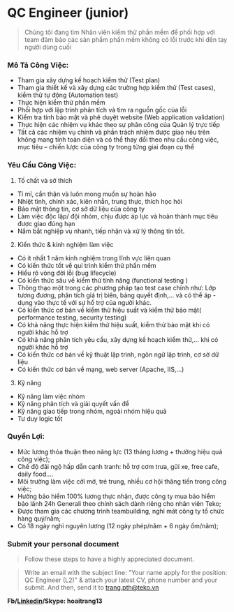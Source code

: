 # QC Engineer (junior)
> Chúng tôi đang tìm Nhân viên kiểm thử phần mềm để phối hợp với team đảm bảo các sản phẩm phần mềm không có lỗi trước khi đến tay người dùng cuối

### Mô Tả Công Việc:
- Tham gia xây dựng kế hoạch kiểm thử (Test plan)
- Tham gia thiết kế và xây dựng các trường hợp kiểm thử (Test cases), kiểm thử tự động (Automation test)
- Thực hiện kiểm thử phần mềm
- Phối hợp với lập trình phân tích và tìm ra nguồn gốc của lỗi
- Kiểm tra tính bảo mật và phê duyệt website (Web application validation)
- Thực hiện các nhiệm vụ khác theo sự phân công của Quản lý trực tiếp
- Tất cả các nhiệm vụ chính và phần trách nhiệm được giao nêu trên không mang tính toàn diện và có thể thay đổi theo nhu cầu công việc, mục tiêu – chiến lược của công ty trong từng giai đoạn cụ thể
### Yêu Cầu Công Việc:
1. Tố chất và sở thích
- Tỉ mỉ, cẩn thận và luôn mong muốn sự hoàn hảo
- Nhiệt tình, chính xác, kiên nhẫn, trung thực, thích học hỏi
- Bảo mật thông tin, cơ sở dữ liệu của công ty
- Làm việc độc lập/ đội nhóm, chịu được áp lực và hoàn thành mục tiêu được giao đúng hạn
- Nắm bắt nghiệp vụ nhanh, tiếp nhận và xử lý thông tin tốt.
2. Kiến thức & kinh nghiệm làm việc
- Có ít nhất 1 năm kinh nghiệm trong lĩnh vực liên quan
- Có kiến thức tốt về qui trình kiểm thử phần mềm
- Hiểu rõ vòng đời lỗi (bug lifecycle)
- Có kiến thức sâu về kiểm thử tính năng (functional testing )
- Thông thạo một trong các phương pháp tạo test case chính như: Lớp tương đương, phân tích giá trị biên, bảng quyết định,… và có thể áp - dụng vào thực tế với sự hổ trợ của người khác.
- Có kiến thức cơ bản về kiểm thử hiệu suất và kiểm thử bảo mật( performance testing, security testing)
- Có khả năng thực hiện kiểm thử hiệu suất, kiểm thử bảo mật khi có người khác hỗ trợ
- Có khả năng phân tích yêu cầu, xây dựng kế hoạch kiểm thử,… khi có người khác hỗ trợ
- Có kiến thức cơ bản về kỹ thuật lập trình, ngôn ngữ lập trình, cơ sở dữ liệu
- Có kiến thức cơ bản về mạng, web server (Apache, IIS,…)
3. Kỹ năng
- Kỹ năng làm việc nhóm
- Kỹ năng phân tích và giải quyết vấn đề
- Kỹ năng giao tiếp trong nhóm, ngoài nhóm hiệu quả
- Tư duy logic tốt
### Quyền Lợi:
- Mức lương thỏa thuận theo năng lực (13 tháng lương + thưởng hiệu quả công việc);
- Chế độ đãi ngộ hấp dẫn cạnh tranh: hỗ trợ cơm trưa, gửi xe, free cafe, daily food....
- Môi trường làm việc cởi mở, trẻ trung, nhiều cơ hội thăng tiến trong công việc;
- Hưởng bảo hiểm 100% lương thực nhận, được công ty mua bảo hiểm bảo lãnh 24h Generali theo chính sách dành
riêng cho nhân viên Teko;
- Được tham gia các chương trình teambuilding, nghỉ mát công ty tổ chức hàng quý/năm;
- Có 18 ngày nghỉ nguyên lương (12 ngày phép/năm + 6 ngày ốm/năm);

### Submit your personal document
> Follow these steps to have a highly appreciated document.

> Write an email with the subject line: "Your name apply for the position: QC Engineer (L2)" & attach your latest CV, phone number and your submit. And then, send it to [trang.pth@teko.vn](trang.tph@teko.vn)

**Fb/[Linkedin](https://www.linkedin.com/in/hoaitrang13/)/Skype: hoaitrang13**
